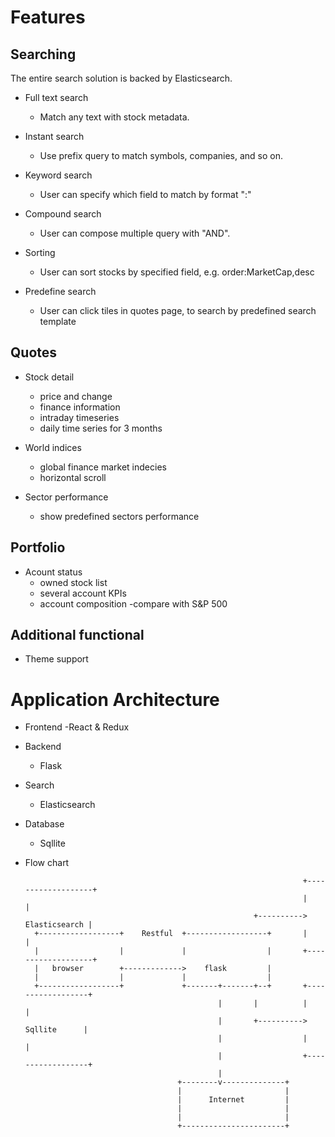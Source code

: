 # Features

## Searching
The entire search solution is backed by Elasticsearch.

* Full text search
    - Match any text with stock metadata.
     
* Instant search
    - Use prefix query to match symbols, companies, and so on.
    
* Keyword search
    - User can specify which field to match by format "<keyword>:<value>"
    
* Compound search
   - User can compose multiple query with "AND".

* Sorting
    - User can sort stocks by specified field, e.g. order:MarketCap,desc

* Predefine search
    - User can click tiles in quotes page, to search by predefined search template

## Quotes

* Stock detail
    - price and change
    - finance information
    - intraday timeseries
    - daily time series for 3 months
    
* World indices
    - global finance market indecies
    - horizontal scroll

* Sector performance
    - show predefined sectors performance

## Portfolio

* Acount status
    - owned stock list
    - several account KPIs
    - account composition
    -compare with S&P 500

## Additional functional

* Theme support


# Application Architecture

* Frontend
    -React & Redux
    
* Backend
    - Flask

* Search
    - Elasticsearch
    
* Database
    - Sqllite
    

* Flow chart

                                                                    +-------------------+
                                                                    |                   |
                                                         +---------->     Elasticsearch |
        +------------------+    Restful  +------------------+       |                   |
        |                  |             |                  |       +-------------------+
        |   browser        +------------->    flask         |
        |                  |             |                  |
        +------------------+             +-------+-------+--+       +------------------+
                                                 |       |          |                  |
                                                 |       +---------->     Sqllite      |
                                                 |                  |                  |
                                                 |                  +------------------+
                                                 |
                                        +--------v--------------+
                                        |                       |
                                        |      Internet         |
                                        |                       |
                                        |                       |
                                        +-----------------------+



